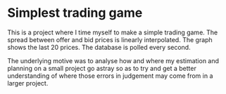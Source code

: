 # Simplest trading game

This is a project where I time myself to make a simple trading game.
The spread between offer and bid prices is linearly interpolated.
The graph shows the last 20 prices.
The database is polled every second.

The underlying motive was to analyse how and where my estimation and planning on a small project go astray so as to try and get a better understanding of where those errors in judgement may come from in a larger project.

